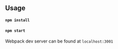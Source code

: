 Usage
-----

#### `npm install`

#### `npm start`
Webpack dev server can be found at `localhost:3001`
